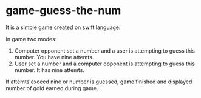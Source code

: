 # game-guess-the-num
It is a simple game created on swift language. 

In game two modes:
1) Computer opponent set a number and a user is attempting to guess this number. You have nine attemts.
2) User set a number and a computer opponent is attempting to guess this number. It has nine attemts. 

If attemts exceed nine or number is guessed, game finished and  displayed number of gold earned during game. 
